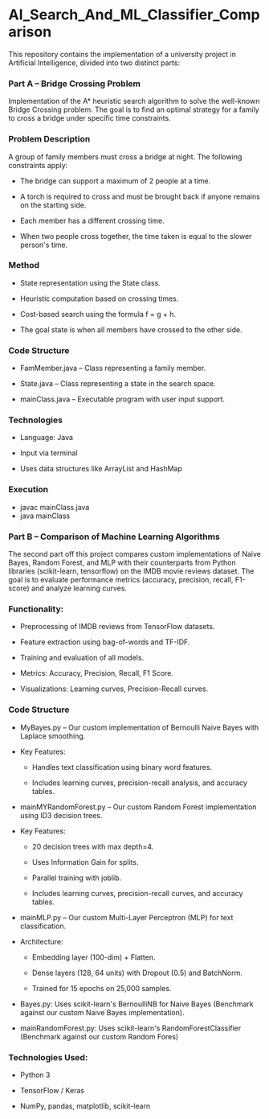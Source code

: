 # AI_Search_And_ML_Classifier_Comparison
This repository contains the implementation of a university project in Artificial Intelligence, divided into two distinct parts:

### Part A – Bridge Crossing Problem
Implementation of the A* heuristic search algorithm to solve the well-known Bridge Crossing problem. The goal is to find an optimal strategy for a family to cross a bridge under specific time constraints.

### Problem Description
A group of family members must cross a bridge at night. The following constraints apply:

- The bridge can support a maximum of 2 people at a time.

- A torch is required to cross and must be brought back if anyone remains on the starting side.

- Each member has a different crossing time.

- When two people cross together, the time taken is equal to the slower person's time.

 ###  Method
- State representation using the State class.

- Heuristic computation based on crossing times.

- Cost-based search using the formula f = g + h.

- The goal state is when all members have crossed to the other side.
  
### Code Structure
- FamMember.java – Class representing a family member.

- State.java – Class representing a state in the search space.

- mainClass.java – Executable program with user input support.

###  Technologies
- Language: Java

- Input via terminal

- Uses data structures like ArrayList and HashMap

 ### Execution

- javac mainClass.java
- java mainClass

 ### Part B – Comparison of Machine Learning Algorithms
The second part off this project compares custom implementations of Naive Bayes, Random Forest, and MLP with their counterparts from Python libraries (scikit-learn, tensorflow) on the IMDB movie reviews dataset. The goal is to evaluate performance metrics (accuracy, precision, recall, F1-score) and analyze learning curves.

### Functionality:
- Preprocessing of IMDB reviews from TensorFlow datasets.

- Feature extraction using bag-of-words and TF-IDF.

- Training and evaluation of all models.

- Metrics: Accuracy, Precision, Recall, F1 Score.

- Visualizations: Learning curves, Precision-Recall curves.

### Code Structure
- MyBayes.py – Our custom implementation of Bernoulli Naive Bayes with Laplace smoothing.
- Key Features:
  - Handles text classification using binary word features.

  - Includes learning curves, precision-recall analysis, and accuracy tables.

- mainMYRandomForest.py – Our custom Random Forest implementation using ID3 decision trees.
- Key Features:

  - 20 decision trees with max depth=4.

  - Uses Information Gain for splits.

  - Parallel training with joblib.

  - Includes learning curves, precision-recall curves, and accuracy tables.

- mainMLP.py – Our custom Multi-Layer Perceptron (MLP) for text classification.
- Architecture:
  - Embedding layer (100-dim) + Flatten.

  - Dense layers (128, 64 units) with Dropout (0.5) and BatchNorm.

  - Trained for 15 epochs on 25,000 samples.
- Bayes.py: Uses scikit-learn's BernoulliNB for Naive Bayes (Benchmark against our custom Naive Bayes implementation).

- mainRandomForest.py: Uses scikit-learn's RandomForestClassifier (Benchmark against our custom Random Fores)


### Technologies Used:
- Python 3

- TensorFlow / Keras

- NumPy, pandas, matplotlib, scikit-learn
